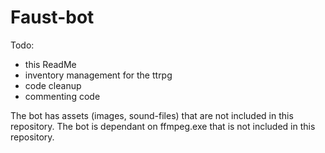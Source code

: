 # Faust-bot

Todo:
- this ReadMe
- inventory management for the ttrpg
- code cleanup
- commenting code


The bot has assets (images, sound-files) that are not included in this repository.
The bot is dependant on ffmpeg.exe that is not included in this repository.

